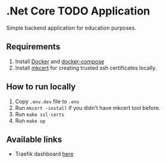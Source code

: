 # .Net Core TODO Application
Simple backend application for education purposes.

## Requirements
1. Install [Docker](https://docker.com/) and [docker-compose](https://docs.docker.com/compose/install/)
2. Install [mkcert](https://github.com/FiloSottile/mkcert) for creating trusted ssh certificates locally.

## How to run locally
1. Copy `.env.dev` file to `.env`
2. Run `mkcert -install` if you didn't have mkcert tool before.
3. Run `make ssl-certs`
4. Run `make up`

## Available links
- Traefik dashboard [here](http://proxy.todo.localhost/)
